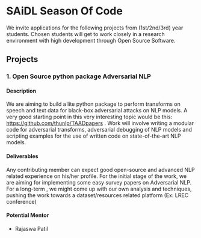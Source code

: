 # SAiDL Season Of Code

We invite applications for the following projects from (1st/2nd/3rd) year students. Chosen students will get to work closely in a research environment with high development through Open Source Software. 

## Projects
### 1. Open Source python package Adversarial NLP 
#### Description
We are aiming to build a lite python package to perform transforms on speech and text data for black-box adversarial attacks on NLP models. A very good starting point in this very interesting topic would be this: https://github.com/thunlp/TAADpapers . Work will involve writing a modular code for adversarial transforms, adversarial debugging of NLP models and scripting examples for the use of written code on state-of-the-art NLP models.
#### Deliverables
Any contributing member can expect good open-source and advanced NLP related experience on his/her profile. For the initial stage of the work, we are aiming for implementing some easy survey papers on Adversarial NLP. For a long-term , we might come up with our own analysis and techniques, pushing the work towards a dataset/resources related platform (Ex: LREC conference)
#### Potential Mentor
 - Rajaswa Patil
